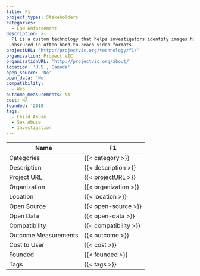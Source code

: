 ```yaml
---
title: F1
project_types: Stakeholders
categories:
  - Law Enforcement
description: >-
  F1 is a custom technology that helps investigators identify images hidden or
  obscured in often hard-to-reach video formats.
projectURL: 'http://projectvic.org/technology/f1/'
organization: Project VIC
organizationURL: 'http://projectvic.org/about/'
location: 'U.S., Canada'
open_source: 'No'
open_data: 'No'
compatibility:
  - Web
outcome_measurements: NA
cost: NA
founded: '2018'
tags:
  - Child Abuse
  - Sex Abuse
  - Investigation
---
```

Name                    |  F1   
------------------------|----
Categories              | {{< category >}} 
Description             | {{< description >}} 
Project URL             | {{< projectURL >}} 
Organization            | {{< organization >}} 
Location                | {{< location >}} 
Open Source             | {{< open-source >}} 
Open Data               | {{< open-data >}} 
Compatibility           | {{< compatibility >}} 
Outcome Measurements    | {{< outcome >}} 
Cost to User            | {{< cost >}} 
Founded                 | {{< founded >}} 
Tags                    | {{< tags >}} 
